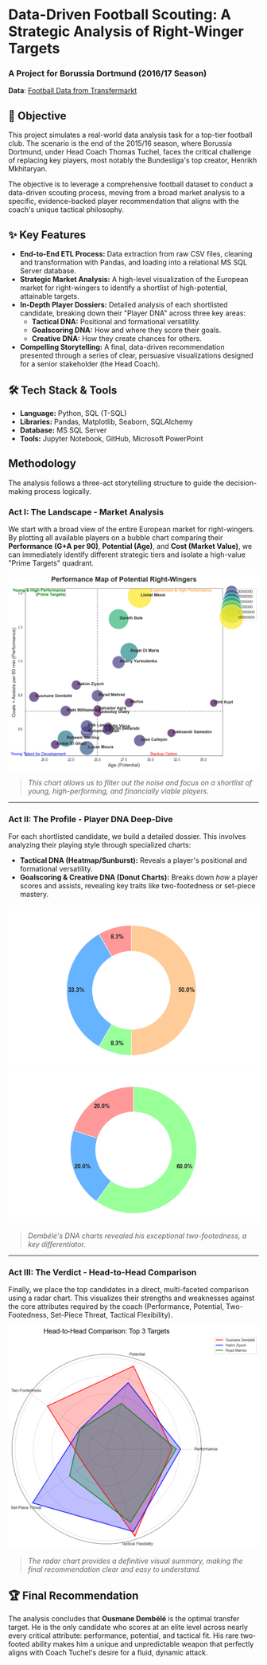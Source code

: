 # Data-Driven Football Scouting: A Strategic Analysis of Right-Winger Targets

### A Project for Borussia Dortmund (2016/17 Season)

**Data**: [Football Data from Transfermarkt](https://www.kaggle.com/datasets/davidcariboo/player-scores/data)

## 🎯 Objective

This project simulates a real-world data analysis task for a top-tier football club. The scenario is the end of the 2015/16 season, where Borussia Dortmund, under Head Coach Thomas Tuchel, faces the critical challenge of replacing key players, most notably the Bundesliga's top creator, Henrikh Mkhitaryan.

The objective is to leverage a comprehensive football dataset to conduct a data-driven scouting process, moving from a broad market analysis to a specific, evidence-backed player recommendation that aligns with the coach's unique tactical philosophy.

## ✨ Key Features

* **End-to-End ETL Process:** Data extraction from raw CSV files, cleaning and transformation with Pandas, and loading into a relational MS SQL Server database.
* **Strategic Market Analysis:** A high-level visualization of the European market for right-wingers to identify a shortlist of high-potential, attainable targets.
* **In-Depth Player Dossiers:** Detailed analysis of each shortlisted candidate, breaking down their "Player DNA" across three key areas:
    * **Tactical DNA:** Positional and formational versatility.
    * **Goalscoring DNA:** How and where they score their goals.
    * **Creative DNA:** How they create chances for others.
* **Compelling Storytelling:** A final, data-driven recommendation presented through a series of clear, persuasive visualizations designed for a senior stakeholder (the Head Coach).

## 🛠️ Tech Stack & Tools

* **Language:** Python, SQL (T-SQL)
* **Libraries:** Pandas, Matplotlib, Seaborn, SQLAlchemy
* **Database:** MS SQL Server
* **Tools:** Jupyter Notebook, GitHub, Microsoft PowerPoint

##  Methodology

The analysis follows a three-act storytelling structure to guide the decision-making process logically.

### **Act I: The Landscape - Market Analysis**

We start with a broad view of the entire European market for right-wingers. By plotting all available players on a bubble chart comparing their **Performance (G+A per 90)**, **Potential (Age)**, and **Cost (Market Value)**, we can immediately identify different strategic tiers and isolate a high-value "Prime Targets" quadrant.

![Market Analysis Chart](image/Market_Analysis.png)
> *This chart allows us to filter out the noise and focus on a shortlist of young, high-performing, and financially viable players.*

---
### **Act II: The Profile - Player DNA Deep-Dive**

For each shortlisted candidate, we build a detailed dossier. This involves analyzing their playing style through specialized charts:
* **Tactical DNA (Heatmap/Sunburst):** Reveals a player's positional and formational versatility.
* **Goalscoring & Creative DNA (Donut Charts):** Breaks down *how* a player scores and assists, revealing key traits like two-footedness or set-piece mastery.

![Dembélé's DNA Charts](image/Dembele_Goalscoring.png) ![Dembélé's DNA Charts](image/Dembele_Playmaking.png)
> *Dembélé's DNA charts revealed his exceptional two-footedness, a key differentiator.*

---
### **Act III: The Verdict - Head-to-Head Comparison**

Finally, we place the top candidates in a direct, multi-faceted comparison using a radar chart. This visualizes their strengths and weaknesses against the core attributes required by the coach (Performance, Potential, Two-Footedness, Set-Piece Threat, Tactical Flexibility).

![Final Radar Chart](image/Final_Comparision.png)
> *The radar chart provides a definitive visual summary, making the final recommendation clear and easy to understand.*

## 🏆 Final Recommendation

The analysis concludes that **Ousmane Dembélé** is the optimal transfer target. He is the only candidate who scores at an elite level across nearly every critical attribute: performance, potential, and tactical fit. His rare two-footed ability makes him a unique and unpredictable weapon that perfectly aligns with Coach Tuchel's desire for a fluid, dynamic attack.

